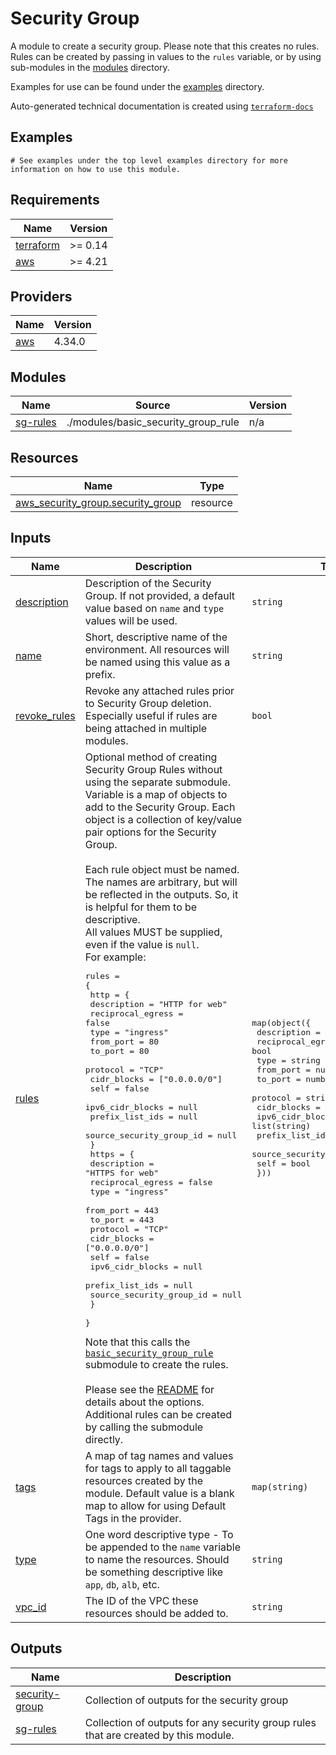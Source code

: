 # Security Group

A module to create a security group. Please note that this creates no rules. Rules can be created by passing in values to the `rules` variable, or by using sub-modules in the [modules](modules) directory.

Examples for use can be found under the [examples](examples) directory.

<!-- BEGINNING OF PRE-COMMIT-TERRAFORM DOCS HOOK -->

Auto-generated technical documentation is created using [`terraform-docs`](https://terraform-docs.io/)

## Examples

```hcl
# See examples under the top level examples directory for more information on how to use this module.
```

## Requirements

| Name | Version |
|------|---------|
| <a name="requirement_terraform"></a> [terraform](#requirement\_terraform) | >= 0.14 |
| <a name="requirement_aws"></a> [aws](#requirement\_aws) | >= 4.21 |

## Providers

| Name | Version |
|------|---------|
| <a name="provider_aws"></a> [aws](#provider\_aws) | 4.34.0 |

## Modules

| Name | Source | Version |
|------|--------|---------|
| <a name="module_sg-rules"></a> [sg-rules](#module\_sg-rules) | ./modules/basic_security_group_rule | n/a |

## Resources

| Name | Type |
|------|------|
| [aws_security_group.security_group](https://registry.terraform.io/providers/hashicorp/aws/latest/docs/resources/security_group) | resource |

## Inputs

| Name | Description | Type | Default | Required |
|------|-------------|------|---------|:--------:|
| <a name="input_description"></a> [description](#input\_description) | Description of the Security Group. If not provided, a default value based on `name` and `type` values will be used. | `string` | `null` | no |
| <a name="input_name"></a> [name](#input\_name) | Short, descriptive name of the environment. All resources will be named using this value as a prefix. | `string` | n/a | yes |
| <a name="input_revoke_rules"></a> [revoke\_rules](#input\_revoke\_rules) | Revoke any attached rules prior to Security Group deletion. Especially useful if rules are being attached in multiple modules. | `bool` | `true` | no |
| <a name="input_rules"></a> [rules](#input\_rules) | Optional method of creating Security Group Rules without using the separate submodule.<br>  Variable is a map of objects to add to the Security Group. Each object is a collection of key/value pair options for the Security Group.<br><br>  Each rule object must be named. The names are arbitrary, but will be reflected in the outputs. So, it is helpful for them to be descriptive.<br>  All values MUST be supplied, even if the value is `null`.<br>  For example:<pre>rules = {<br>      http = {<br>        description              = "HTTP for web"<br>        reciprocal_egress        = false<br>        type                     = "ingress"<br>        from_port                = 80<br>        to_port                  = 80<br>        protocol                 = "TCP"<br>        cidr_blocks              = ["0.0.0.0/0"]<br>        self                     = false<br>        ipv6_cidr_blocks         = null<br>        prefix_list_ids          = null<br>        source_security_group_id = null<br>    }<br>      https = {<br>        description              = "HTTPS for web"<br>        reciprocal_egress        = false<br>        type                     = "ingress"<br>        from_port                = 443<br>        to_port                  = 443<br>        protocol                 = "TCP"<br>        cidr_blocks              = ["0.0.0.0/0"]<br>        self                     = false<br>        ipv6_cidr_blocks         = null<br>        prefix_list_ids          = null<br>        source_security_group_id = null<br>    }<br>  }</pre>Note that this calls the [`basic_security_group_rule`](modules/basic\_security\_group\_rule) submodule to create the rules.<br><br>  Please see the [README](modules/basic\_security\_group\_rule/README.md) for details about the options.<br>  Additional rules can be created by calling the submodule directly. | <pre>map(object({<br>    description              = string<br>    reciprocal_egress        = bool<br>    type                     = string<br>    from_port                = number<br>    to_port                  = number<br>    protocol                 = string<br>    cidr_blocks              = list(string)<br>    ipv6_cidr_blocks         = list(string)<br>    prefix_list_ids          = list(string)<br>    source_security_group_id = string<br>    self                     = bool<br>  }))</pre> | `{}` | no |
| <a name="input_tags"></a> [tags](#input\_tags) | A map of tag names and values for tags to apply to all taggable resources created by the module. Default value is a blank map to allow for using Default Tags in the provider. | `map(string)` | `{}` | no |
| <a name="input_type"></a> [type](#input\_type) | One word descriptive type - To be appended to the `name` variable to name the resources. Should be something descriptive like `app`, `db`, `alb`, etc. | `string` | `null` | no |
| <a name="input_vpc_id"></a> [vpc\_id](#input\_vpc\_id) | The ID of the VPC these resources should be added to. | `string` | n/a | yes |

## Outputs

| Name | Description |
|------|-------------|
| <a name="output_security-group"></a> [security-group](#output\_security-group) | Collection of outputs for the security group |
| <a name="output_sg-rules"></a> [sg-rules](#output\_sg-rules) | Collection of outputs for any security group rules that are created by this module. |


<!-- END OF PRE-COMMIT-TERRAFORM DOCS HOOK -->
